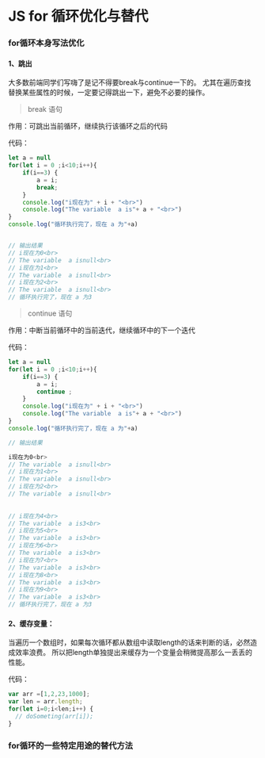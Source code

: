 # JS for 循环优化与替代

### for循环本身写法优化

#### 1、跳出

 大多数前端同学们写嗨了是记不得要break与continue一下的。
尤其在遍历查找替换某些属性的时候，一定要记得跳出一下，避免不必要的操作。 

> break 语句

作用：可跳出当前循环，继续执行该循环之后的代码

代码：

```javascript
let a = null
for(let i = 0 ;i<10;i++){
    if(i==3) {
    	a = i; 
        break;
    }
    console.log("i现在为" + i + "<br>")
    console.log("The variable  a is"+ a + "<br>")
}
console.log("循环执行完了，现在 a 为"+a)


// 输出结果
// i现在为0<br>
// The variable  a isnull<br>
// i现在为1<br>
// The variable  a isnull<br>
// i现在为2<br>
// The variable  a isnull<br>
// 循环执行完了，现在 a 为3
```



> continue 语句

作用：中断当前循环中的当前迭代，继续循环中的下一个迭代

代码：

```javascript
let a = null
for(let i = 0 ;i<10;i++){
    if(i==3) {
    	a = i; 
        continue ;
    }
    console.log("i现在为" + i + "<br>")
    console.log("The variable  a is"+ a + "<br>")
}
console.log("循环执行完了，现在 a 为"+a)

// 输出结果

i现在为0<br>
// The variable  a isnull<br>
// i现在为1<br>
// The variable  a isnull<br>
// i现在为2<br>
// The variable  a isnull<br>
    
    
// i现在为4<br>
// The variable  a is3<br>
// i现在为5<br>
// The variable  a is3<br>
// i现在为6<br>
// The variable  a is3<br>
// i现在为7<br>
// The variable  a is3<br>
// i现在为8<br>
// The variable  a is3<br>
// i现在为9<br>
// The variable  a is3<br>
// 循环执行完了，现在 a 为3
```

#### 2、缓存变量：

 当遍历一个数组时，如果每次循环都从数组中读取length的话来判断的话，必然造成效率浪费。
所以把length单独提出来缓存为一个变量会稍微提高那么一丢丢的性能。 

代码：

```javascript
var arr =[1,2,23,1000];  
var len = arr.length;
for(let i=0;i<len;i++) { 
  // doSometing(arr[i]);
} 
```

### for循环的一些特定用途的替代方法

